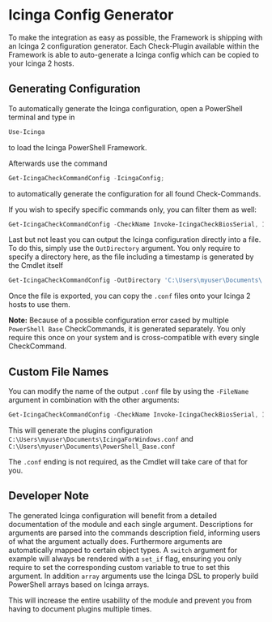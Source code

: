 # Icinga Config Generator

To make the integration as easy as possible, the Framework is shipping with an Icinga 2 configuration generator. Each Check-Plugin available within the Framework is able to auto-generate a Icinga config which can be copied to your Icinga 2 hosts.

## Generating Configuration

To automatically generate the Icinga configuration, open a PowerShell terminal and type in

```powershell
Use-Icinga
```

to load the Icinga PowerShell Framework.

Afterwards use the command

```powershell
Get-IcingaCheckCommandConfig -IcingaConfig;
```

to automatically generate the configuration for all found Check-Commands.

If you wish to specify specific commands only, you can filter them as well:

```powershell
Get-IcingaCheckCommandConfig -CheckName Invoke-IcingaCheckBiosSerial, Invoke-IcingaCheckCPU -IcingaConfig;
```

Last but not least you can output the Icinga configuration directly into a file. To do this, simply use the `OutDirectory` argument. You only require to specify a directory here, as the file including a timestamp is generated by the Cmdlet itself

```powershell
Get-IcingaCheckCommandConfig -OutDirectory 'C:\Users\myuser\Documents\'
```

Once the file is exported, you can copy the `.conf` files onto your Icinga 2 hosts to use them.

**Note:** Because of a possible configuration error cased by multiple `PowerShell Base` CheckCommands, it is generated separately. You only require this once on your system and is cross-compatible with every single CheckCommand.

## Custom File Names

You can modify the name of the output `.conf` file  by using the `-FileName` argument in combination with the other arguments:

```powershell
Get-IcingaCheckCommandConfig -CheckName Invoke-IcingaCheckBiosSerial, Invoke-IcingaCheckCPU -IcingaConfig -OutDirectory 'C:\Users\myuser\Documents\' -FileName 'IcingaForWindows';
```

This will generate the plugins configuration `C:\Users\myuser\Documents\IcingaForWindows.conf` and `C:\Users\myuser\Documents\PowerShell_Base.conf`

The `.conf` ending is not required, as the Cmdlet will take care of that for you.

## Developer Note

The generated Icinga configuration will benefit from a detailed documentation of the module and each single argument. Descriptions for arguments are parsed into the commands description field, informing users of what the argument actually does. Furthermore arguments are automatically mapped to certain object types. A `switch` argument for example will always be rendered with a `set_if` flag, ensuring you only require to set the corresponding custom variable to true to set this argument.
In addition `array` arguments use the Icinga DSL to properly build PowerShell arrays based on Icinga arrays.

This will increase the entire usability of the module and prevent you from having to document plugins multiple times.
